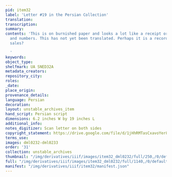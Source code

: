 ```yaml
---
pid: item32
label: 'Letter #19 in the Persian Collection'
translation:
transcription:
summary:
contents: 'This is on burnished paper and looks a lot like a receipt or list of names
  and numbers. This has not yet been translated. Perhaps it is a record of mercantile
  sales?

  '
keywords:
object_type:
shelfmark: UA SNED32A
metadata_creators:
repository_city:
roles:
_date:
place_origin:
provenance_details:
language: Persian
decoration:
layout: unstable_archives_item
hand_script: Persian script
dimensions: 6.2 inches W by 19 inches L
additional_info:
notes_digitizer: Scan letter on both sides
copyright_statement: https://drive.google.com/file/d/1jHhRMTasCxavoYer89Wn8_Xn65nL0sW0/view?usp=sharing
terms_use:
images: dml0232-dml0233
order: '31'
collection: unstable_archives
thumbnail: "/img/derivatives/iiif/images/item32_dml0232/full/250,/0/default.jpg"
full: "/img/derivatives/iiif/images/item32_dml0232/full/1140,/0/default.jpg"
manifest: "/img/derivatives/iiif/item32/manifest.json"
---
```

